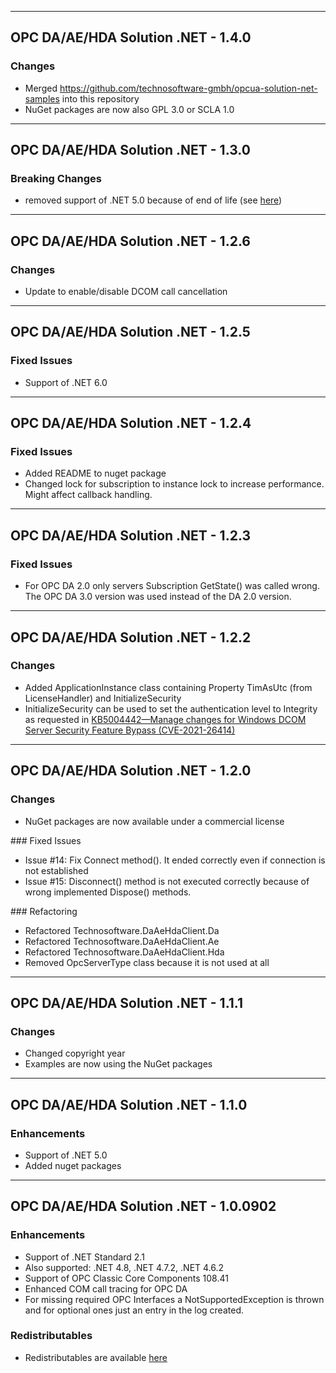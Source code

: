 -------------------------------------------------------------------------------------------------------------
## OPC DA/AE/HDA Solution .NET - 1.4.0

###	Changes
- Merged https://github.com/technosoftware-gmbh/opcua-solution-net-samples into this repository
- NuGet packages are now also GPL 3.0 or SCLA 1.0

-------------------------------------------------------------------------------------------------------------
## OPC DA/AE/HDA Solution .NET - 1.3.0

### Breaking Changes
- removed support of .NET 5.0 because of end of life (see [here](https://dotnet.microsoft.com/en-us/platform/support/policy/dotnet-core))

-------------------------------------------------------------------------------------------------------------
## OPC DA/AE/HDA Solution .NET - 1.2.6

###	Changes
- Update to enable/disable DCOM call cancellation

-------------------------------------------------------------------------------------------------------------
## OPC DA/AE/HDA Solution .NET - 1.2.5

###	Fixed Issues
- Support of .NET 6.0 

-------------------------------------------------------------------------------------------------------------
## OPC DA/AE/HDA Solution .NET - 1.2.4

###	Fixed Issues
- Added README to nuget package
- Changed lock for subscription to instance lock to increase performance. Might affect callback handling. 

-------------------------------------------------------------------------------------------------------------
## OPC DA/AE/HDA Solution .NET - 1.2.3

###	Fixed Issues
- For OPC DA 2.0 only servers Subscription GetState() was called wrong. The OPC DA 3.0 version was used instead of the DA 2.0 version.

-------------------------------------------------------------------------------------------------------------
## OPC DA/AE/HDA Solution .NET - 1.2.2

###	Changes
- Added ApplicationInstance class containing Property TimAsUtc (from LicenseHandler) and InitializeSecurity
- InitializeSecurity can be used to set the authentication level to Integrity as requested in [KB5004442—Manage changes for Windows DCOM Server Security Feature Bypass (CVE-2021-26414)](https://support.microsoft.com/en-us/topic/kb5004442-manage-changes-for-windows-dcom-server-security-feature-bypass-cve-2021-26414-f1400b52-c141-43d2-941e-37ed901c769c)

-------------------------------------------------------------------------------------------------------------
## OPC DA/AE/HDA Solution .NET - 1.2.0

###	Changes
- NuGet packages are now available under a commercial license

### Fixed Issues
- Issue #14: Fix Connect method(). It ended correctly even if connection is not established
- Issue #15: Disconnect() method is not executed correctly because of wrong implemented Dispose() methods.

### Refactoring
- Refactored Technosoftware.DaAeHdaClient.Da
- Refactored Technosoftware.DaAeHdaClient.Ae
- Refactored Technosoftware.DaAeHdaClient.Hda
- Removed OpcServerType class because it is not used at all

-------------------------------------------------------------------------------------------------------------
## OPC DA/AE/HDA Solution .NET - 1.1.1

###	Changes
- Changed copyright year
- Examples are now using the NuGet packages

-------------------------------------------------------------------------------------------------------------
## OPC DA/AE/HDA Solution .NET - 1.1.0

###	Enhancements
- Support of .NET 5.0
- Added nuget packages

-------------------------------------------------------------------------------------------------------------
## OPC DA/AE/HDA Solution .NET - 1.0.0902

###	Enhancements
- Support of .NET Standard 2.1
- Also supported: .NET 4.8, .NET 4.7.2, .NET 4.6.2
- Support of OPC Classic Core Components 108.41
- Enhanced COM call tracing for OPC DA 
- For missing required OPC Interfaces a NotSupportedException is thrown and for optional ones just an entry in the log created.

###	Redistributables
- Redistributables are available [here](https://opcfoundation.org/developer-tools/samples-and-tools-classic/core-components/)


